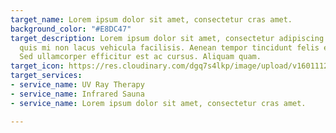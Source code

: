 ```yaml
---
target_name: Lorem ipsum dolor sit amet, consectetur cras amet.
background_color: "#E8DC47"
target_description: Lorem ipsum dolor sit amet, consectetur adipiscing elit. Maecenas
  quis mi non lacus vehicula facilisis. Aenean tempor tincidunt felis eu rhoncus.
  Sed ullamcorper efficitur est ac cursus. Aliquam quam.
target_icon: https://res.cloudinary.com/dgq7s4lkp/image/upload/v1601112743/uploads_dev/clipart3508841_kjeo3l.png
target_services:
- service_name: UV Ray Therapy
- service_name: Infrared Sauna
- service_name: Lorem ipsum dolor sit amet, consectetur cras amet.

---
```

